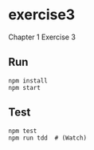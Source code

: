 # exercise3
Chapter 1 Exercise 3


## Run
    npm install
    npm start


## Test
    npm test
    npm run tdd  # (Watch)
